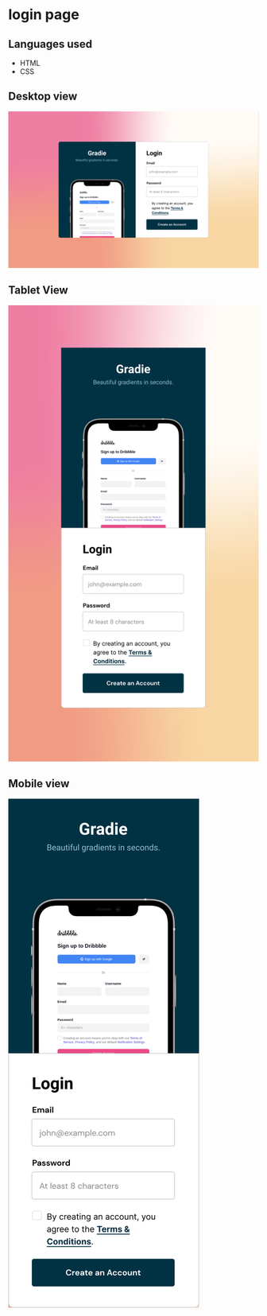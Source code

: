 # login page

## Languages used
- HTML
- CSS

## Desktop view

![N|Desktop](https://raw.githubusercontent.com/A-Loukya/Gradie-sign-up-page/main/design/Sign%20Up%20-%20Desktop%20View.png)

## Tablet View

![N|Tablet](https://raw.githubusercontent.com/A-Loukya/Gradie-sign-up-page/main/design/Sign%20Up%20-%20Tablet%20View.png)

## Mobile view

![N|Mobile](https://raw.githubusercontent.com/A-Loukya/Gradie-sign-up-page/main/design/Sign%20Up%20-%20Mobile%20View.png)